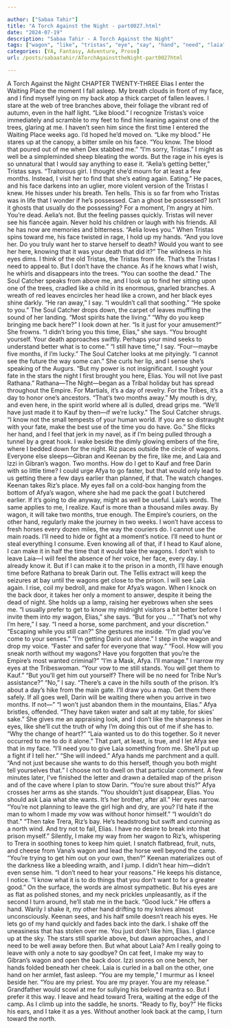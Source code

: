 ```yaml
---

author: ["Sabaa Tahir"]
title: "A Torch Against the Night - part0027.html"
date: "2024-07-19"
description: "Sabaa Tahir - A Torch Against the Night"
tags: ["wagon", "like", "tristas", "eye", "say", "hand", "need", "laia", "afya", "elia", "back", "time", "month", "see", "make", "get", "face", "know", "take", "one", "well", "would", "want", "look", "way"]
categories: [YA, Fantasy, Adventure, Prose]
url: /posts/sabaatahir/ATorchAgainsttheNight-part0027html

---
```



A Torch Against the Night
CHAPTER TWENTY-THREE
Elias
I enter the Waiting Place the moment I fall asleep. My breath clouds in front of my face, and I find myself lying on my back atop a thick carpet of fallen leaves. I stare at the web of tree branches above, their foliage the vibrant red of autumn, even in the half light.
“Like blood.” I recognize Tristas’s voice immediately and scramble to my feet to find him leaning against one of the trees, glaring at me. I haven’t seen him since the first time I entered the Waiting Place weeks ago. I’d hoped he’d moved on.
“Like my blood.” He stares up at the canopy, a bitter smile on his face. “You know. The blood that poured out of me when Dex stabbed me.”
“I’m sorry, Tristas.” I might as well be a simpleminded sheep bleating the words. But the rage in his eyes is so unnatural that I would say anything to ease it.
“Aelia’s getting better,” Tristas says. “Traitorous girl. I thought she’d mourn for at least a few months. Instead, I visit her to find that she’s eating again. Eating.” He paces, and his face darkens into an uglier, more violent version of the Tristas I knew. He hisses under his breath.
Ten hells. This is so far from who Tristas was in life that I wonder if he’s possessed. Can a ghost be possessed? Isn’t it ghosts that usually do the possessing?
For a moment, I’m angry at him. You’re dead. Aelia’s not. But the feeling passes quickly. Tristas will never see his fiancée again. Never hold his children or laugh with his friends. All he has now are memories and bitterness.
“Aelia loves you.” When Tristas spins toward me, his face twisted in rage, I hold up my hands. “And you love her. Do you truly want her to starve herself to death? Would you want to see her here, knowing that it was your death that did it?”
The wildness in his eyes dims. I think of the old Tristas, the Tristas from life. That’s the Tristas I need to appeal to. But I don’t have the chance. As if he knows what I wish, he whirls and disappears into the trees.
“You can soothe the dead.” The Soul Catcher speaks from above me, and I look up to find her sitting upon one of the trees, cradled like a child in its enormous, gnarled branches. A wreath of red leaves encircles her head like a crown, and her black eyes shine darkly.
“He ran away,” I say. “I wouldn’t call that soothing.”
“He spoke to you.” The Soul Catcher drops down, the carpet of leaves muffling the sound of her landing. “Most spirits hate the living.”
“Why do you keep bringing me back here?” I look down at her. “Is it just for your amusement?”
She frowns. “I didn’t bring you this time, Elias,” she says. “You brought yourself. Your death approaches swiftly. Perhaps your mind seeks to understand better what is to come.”
“I still have time,” I say. “Four—maybe five months, if I’m lucky.”
The Soul Catcher looks at me pityingly. “I cannot see the future the way some can.” She curls her lip, and I sense she’s speaking of the Augurs. “But my power is not insignificant. I sought your fate in the stars the night I first brought you here, Elias. You will not live past Rathana.”
Rathana—The Night—began as a Tribal holiday but has spread throughout the Empire. For Martials, it’s a day of revelry. For the Tribes, it’s a day to honor one’s ancestors.
“That’s two months away.” My mouth is dry, and even here, in the spirit world where all is dulled, dread grips me. “We’ll have just made it to Kauf by then—if we’re lucky.”
The Soul Catcher shrugs. “I know not the small tempests of your human world. If you are so distraught with your fate, make the best use of the time you do have. Go.” She flicks her hand, and I feel that jerk in my navel, as if I’m being pulled through a tunnel by a great hook.
I wake beside the dimly glowing embers of the fire, where I bedded down for the night. Riz paces outside the circle of wagons. Everyone else sleeps—Gibran and Keenan by the fire, like me, and Laia and Izzi in Gibran’s wagon.
Two months. How do I get to Kauf and free Darin with so little time? I could urge Afya to go faster, but that would only lead to us getting there a few days earlier than planned, if that.
The watch changes. Keenan takes Riz’s place. My eyes fall on a cold-box hanging from the bottom of Afya’s wagon, where she had me pack the goat I butchered earlier.
If it’s going to die anyway, might as well be useful. Laia’s words.
The same applies to me, I realize.
Kauf is more than a thousand miles away. By wagon, it will take two months, true enough. The Empire’s couriers, on the other hand, regularly make the journey in two weeks.
I won’t have access to fresh horses every dozen miles, the way the couriers do. I cannot use the main roads. I’ll need to hide or fight at a moment’s notice. I’ll need to hunt or steal everything I consume.
Even knowing all of that, if I head to Kauf alone, I can make it in half the time that it would take the wagons. I don’t wish to leave Laia—I will feel the absence of her voice, her face, every day. I already know it. But if I can make it to the prison in a month, I’ll have enough time before Rathana to break Darin out. The Tellis extract will keep the seizures at bay until the wagons get close to the prison. I will see Laia again.
I rise, coil my bedroll, and make for Afya’s wagon. When I knock on the back door, it takes her only a moment to answer, despite it being the dead of night.
She holds up a lamp, raising her eyebrows when she sees me.
“I usually prefer to get to know my midnight visitors a bit better before I invite them into my wagon, Elias,” she says. “But for you …”
“That’s not why I’m here,” I say. “I need a horse, some parchment, and your discretion.”
“Escaping while you still can?” She gestures me inside. “I’m glad you’ve come to your senses.”
“I’m getting Darin out alone.” I step in the wagon and drop my voice. “Faster and safer for everyone that way.”
“Fool. How will you sneak north without my wagons? Have you forgotten that you’re the Empire’s most wanted criminal?”
“I’m a Mask, Afya. I’ll manage.” I narrow my eyes at the Tribeswoman. “Your vow to me still stands. You will get them to Kauf.”
“But you’ll get him out yourself? There will be no need for Tribe Nur’s assistance?”
“No,” I say. “There’s a cave in the hills south of the prison. It’s about a day’s hike from the main gate. I’ll draw you a map. Get them there safely. If all goes well, Darin will be waiting there when you arrive in two months. If not—”
“I won’t just abandon them in the mountains, Elias.” Afya bristles, offended. “They have taken water and salt at my table, for skies’ sake.” She gives me an appraising look, and I don’t like the sharpness in her eyes, like she’ll cut the truth of why I’m doing this out of me if she has to.
“Why the change of heart?”
“Laia wanted us to do this together. So it never occurred to me to do it alone.” That part, at least, is true, and I let Afya see that in my face. “I’ll need you to give Laia something from me. She’ll put up a fight if I tell her.”
“She will indeed.” Afya hands me parchment and a quill. “And not just because she wants to do this herself, though you both might tell yourselves that.”
I choose not to dwell on that particular comment. A few minutes later, I’ve finished the letter and drawn a detailed map of the prison and of the cave where I plan to stow Darin.
“You’re sure about this?” Afya crosses her arms as she stands. “You shouldn’t just disappear, Elias. You should ask Laia what she wants. It’s her brother, after all.” Her eyes narrow. “You’re not planning to leave the girl high and dry, are you? I’d hate if the man to whom I made my vow was without honor himself.”
“I wouldn’t do that.”
“Then take Trera, Riz’s bay. He’s headstrong but swift and cunning as a north wind. And try not to fail, Elias. I have no desire to break into that prison myself.”
Silently, I make my way from her wagon to Riz’s, whispering to Trera in soothing tones to keep him quiet. I snatch flatbread, fruit, nuts, and cheese from Vana’s wagon and lead the horse well beyond the camp.
“You’re trying to get him out on your own, then?”
Keenan materializes out of the darkness like a bleeding wraith, and I jump. I didn’t hear him—didn’t even sense him.
“I don’t need to hear your reasons.” He keeps his distance, I notice. “I know what it is to do things that you don’t want to for a greater good.”
On the surface, the words are almost sympathetic. But his eyes are as flat as polished stones, and my neck prickles unpleasantly, as if the second I turn around, he’ll stab me in the back.
“Good luck.” He offers a hand. Warily I shake it, my other hand drifting to my knives almost unconsciously.
Keenan sees, and his half smile doesn’t reach his eyes. He lets go of my hand quickly and fades back into the dark. I shake off the uneasiness that has stolen over me. You just don’t like him, Elias.
I glance up at the sky. The stars still sparkle above, but dawn approaches, and I need to be well away before then. But what about Laia? Am I really going to leave with only a note to say goodbye?
On cat feet, I make my way to Gibran’s wagon and open the back door. Izzi snores on one bench, her hands folded beneath her cheek. Laia is curled in a ball on the other, one hand on her armlet, fast asleep.
“You are my temple,” I murmur as I kneel beside her. “You are my priest. You are my prayer. You are my release.” Grandfather would scowl at me for sullying his beloved mantra so. But I prefer it this way.
I leave and head toward Trera, waiting at the edge of the camp. As I climb up into the saddle, he snorts.
“Ready to fly, boy?” He flicks his ears, and I take it as a yes. Without another look back at the camp, I turn toward the north.
